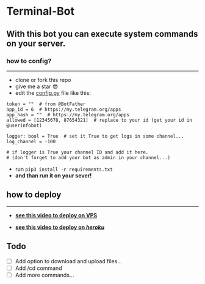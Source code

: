 # Terminal-Bot

## With this bot you can execute system commands on your server.

### how to config?
___

- clone or fork this repo
- give me a star 😎
- edit the [config.py](https://github.com/moshe-coh/Terminal-Bot/blob/main/config.py) file like this:

```python3
token = ""  # from @BotFather
app_id = 6  # https://my.telegram.org/apps
app_hash = ""  # https://my.telegram.org/apps
allowed = [12345678, 87654321]  # replace to your id (get your id in @userinfobot)

logger: bool = True  # set it True to get logs in some channel...
log_channel = -100

# if logger is True your channel ID and add it here.
# (don't forget to add your bot as admin in your channel...)

```
- run ```pip3 install -r requirements.txt```
- **and than run it on your sever!**

## how to deploy 
___

- [**see this video to deploy on VPS**](https://drive.google.com/file/d/1pbeg3eeim1F2XPFct-UTi9I9hHqYdH0-)

- [**see this video to deploy on _heroku_**](https://drive.google.com/file/d/1bchJpwyOMRgr5kI4CTuwW9RoCAv3Y5ho/view?usp=sharing)

## Todo
- [ ]  Add option to download and upload files...
- [ ]  Add /cd command
- [ ]  Add more commands...

